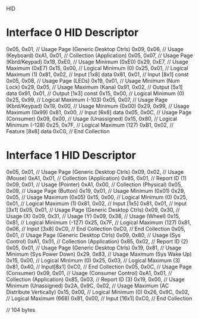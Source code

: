 HID

# Interface 0 HID Descriptor
0x05, 0x01, // Usage Page (Generic Desktop Ctrls)
0x09, 0x06, // Usage (Keyboard)
0xA1, 0x01, // Collection (Application)
0x05, 0x07, //   Usage Page (Kbrd/Keypad)
0x19, 0xE0, //   Usage Minimum (0xE0)
0x29, 0xE7, //   Usage Maximum (0xE7)
0x15, 0x00, //   Logical Minimum (0)
0x25, 0x01, //   Logical Maximum (1)
0x81, 0x02, //   Input [1x8] data
0x81, 0x01, //   Input [8x1] const
0x05, 0x08, //   Usage Page (LEDs)
0x19, 0x01, //   Usage Minimum (Num Lock)
0x29, 0x05, //   Usage Maximum (Kana)
0x91, 0x02, //   Output [5x1] data
0x91, 0x01, //   Output [1x3] const
0x15, 0x00, //   Logical Minimum (0)
0x25, 0x99, //   Logical Maximum (-103)
0x05, 0x07, //   Usage Page (Kbrd/Keypad)
0x19, 0x00, //   Usage Minimum (0x00)
0x29, 0x99, //   Usage Maximum (0x99)
0x81, 0x00, //   Input [6x8] data
0x05, 0x0C, //   Usage Page (Consumer)
0x09, 0x00, //   Usage (Unassigned)
0x15, 0x80, //   Logical Minimum (-128)
0x25, 0x7F, //   Logical Maximum (127)
0xB1, 0x02, //   Feature [8x8] data
0xC0,       // End Collection

# Interface 1 HID Descriptor
0x05, 0x01,       // Usage Page (Generic Desktop Ctrls)
0x09, 0x02,       // Usage (Mouse)
0xA1, 0x01,       // Collection (Application)
0x85, 0x01,       //   Report ID (1)
0x09, 0x01,       //   Usage (Pointer)
0xA1, 0x00,       //   Collection (Physical)
0x05, 0x09,       //     Usage Page (Button)
0x19, 0x01,       //     Usage Minimum (0x01)
0x29, 0x05,       //     Usage Maximum (0x05)
0x15, 0x00,       //     Logical Minimum (0)
0x25, 0x01,       //     Logical Maximum (1)
0x81, 0x02,       //     Input [1x5]
0x81, 0x01,       //     Input [3x1]
0x05, 0x01,       //     Usage Page (Generic Desktop Ctrls)
0x09, 0x30,       //     Usage (X)
0x09, 0x31,       //     Usage (Y)
0x09, 0x38,       //     Usage (Wheel)
0x15, 0x81,       //     Logical Minimum (-127)
0x25, 0x7F,       //     Logical Maximum (127)
0x81, 0x06,       //     Input [3x8]
0xC0,             //   End Collection
0xC0,             // End Collection
0x05, 0x01,       // Usage Page (Generic Desktop Ctrls)
0x09, 0x80,       // Usage (Sys Control)
0xA1, 0x01,       // Collection (Application)
0x85, 0x02,       //   Report ID (2)
0x05, 0x01,       //   Usage Page (Generic Desktop Ctrls)
0x19, 0x81,       //   Usage Minimum (Sys Power Down)
0x29, 0x83,       //   Usage Maximum (Sys Wake Up)
0x15, 0x00,       //   Logical Minimum (0)
0x25, 0x03,       //   Logical Maximum (3)
0x81, 0x40,       //   Input[8x1]
0xC0,             // End Collection
0x05, 0x0C,       // Usage Page (Consumer)
0x09, 0x01,       // Usage (Consumer Control)
0xA1, 0x01,       // Collection (Application)
0x85, 0x03,       //   Report ID (3)
0x19, 0x00,       //   Usage Minimum (Unassigned)
0x2A, 0x9C, 0x02, //   Usage Maximum (AC Distribute Vertically)
0x15, 0x00,       //   Logical Minimum (0)
0x26, 0x9C, 0x02, //   Logical Maximum (668)
0x81, 0x00,       //   Input [16x1]
0xC0,             // End Collection

// 104 bytes
